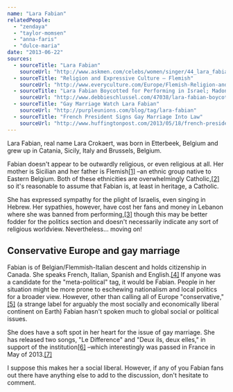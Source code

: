 ```yaml
---
name: "Lara Fabian"
relatedPeople:
  - "zendaya"
  - "taylor-momsen"
  - "anna-faris"
  - "dulce-maria"
date: "2013-06-22"
sources:
  - sourceTitle: "Lara Fabian"
    sourceUrl: "http://www.askmen.com/celebs/women/singer/44_lara_fabian.html"
  - sourceTitle: "Religion and Expressive Culture – Flemish"
    sourceUrl: "http://www.everyculture.com/Europe/Flemish-Religion-and-Expressive-Culture.html"
  - sourceTitle: "Lara Fabian Boycotted for Performing in Israel; Madonna Begins Tour in Tel Aviv"
    sourceUrl: "http://www.debbieschlussel.com/47038/lara-fabian-boycotted-for-performing-in-israel-madonna-begins-tour-in-tel-aviv/"
  - sourceTitle: "Gay Marriage Watch Lara Fabian"
    sourceUrl: "http://purpleunions.com/blog/tag/lara-fabian"
  - sourceTitle: "French President Signs Gay Marriage Into Law"
    sourceUrl: "http://www.huffingtonpost.com/2013/05/18/french-president-signs-ga_0_n_3298916.html"
---
```


Lara Fabian, real name Lara Crokaert, was born in Etterbeek, Belgium and grew up in Catania, Sicily, Italy and Brussels, Belgium.

Fabian doesn't appear to be outwardly religious, or even religious at all. Her mother is Sicilian and her father is Flemish<a class="source-citation" href="#http://www.askmen.com/celebs/women/singer/44_lara_fabian.html" title="Lara Fabian">[1]</a> –an ethnic group native to Eastern Belgium. Both of these ethnicities are overwhelmingly Catholic,<a class="source-citation" href="#http://www.everyculture.com/Europe/Flemish-Religion-and-Expressive-Culture.html" title="Religion and Expressive Culture – Flemish">[2]</a> so it's reasonable to assume that Fabian is, at least in heritage, a Catholic.

She has expressed sympathy for the plight of Israelis, even singing in Hebrew. Her sypathies, however, have cost her fans and money in Lebanon where she was banned from performing,<a class="source-citation" href="#http://www.debbieschlussel.com/47038/lara-fabian-boycotted-for-performing-in-israel-madonna-begins-tour-in-tel-aviv/" title="Lara Fabian Boycotted for Performing in Israel; Madonna Begins Tour in Tel Aviv">[3]</a> though this may be better fodder for the politics section and doesn't necessarily indicate any sort of religious worldview. Nevertheless… moving on!


## Conservative Europe and gay marriage

Fabian is of Belgian/Flemmish-Italian descent and holds citizenship in Canada. She speaks French, Italian, Spanish and English.<a class="source-citation" href="#http://www.askmen.com/celebs/women/singer/44_lara_fabian.html" title="Lara Fabian">[4]</a> If anyone was a candidate for the "meta-political" tag, it would be Fabian. People in her situation might be more prone to eschewing nationalism and local politics for a broader view. However, other than calling all of Europe "conservative,"<a class="source-citation" href="#http://www.askmen.com/celebs/women/singer/44_lara_fabian.html" title="Lara Fabian">[5]</a> (a strange label for arguably the most socially and economically liberal continent on Earth) Fabian hasn't spoken much to global social or political issues.

She does have a soft spot in her heart for the issue of gay marriage. She has released two songs, "Le Difference" and "Deux ils, deux elles," in support of the institution<a class="source-citation" href="#http://purpleunions.com/blog/tag/lara-fabian" title="Gay Marriage Watch Lara Fabian">[6]</a> –which interestingly was passed in France in May of 2013.<a class="source-citation" href="#http://www.huffingtonpost.com/2013/05/18/french-president-signs-ga_0_n_3298916.html" title="French President Signs Gay Marriage Into Law">[7]</a>

I suppose this makes her a social liberal. However, if any of you Fabian fans out there have anything else to add to the discussion, don't hesitate to comment.